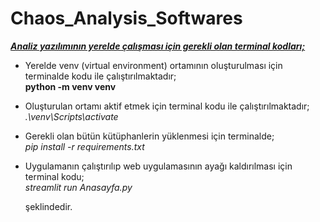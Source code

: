 # Chaos_Analysis_Softwares

<u>***Analiz yazılımının yerelde çalışması için gerekli olan terminal kodları;***</u>


* Yerelde venv (virtual environment) ortamının oluşturulması için terminalde kodu ile çalıştırılmaktadır; <br>
      **python -m venv venv** 

* Oluşturulan ortamı aktif etmek için terminal kodu ile çalıştırılmaktadır;  <br>
      *.\venv\Scripts\activate*

* Gerekli olan bütün kütüphanlerin yüklenmesi için terminalde;  <br>
      *pip install -r requirements.txt*

* Uygulamanın çalıştırılıp web uygulamasının ayağı kaldırılması için terminal kodu;  <br>
    *streamlit run Anasayfa.py*

   şeklindedir.
